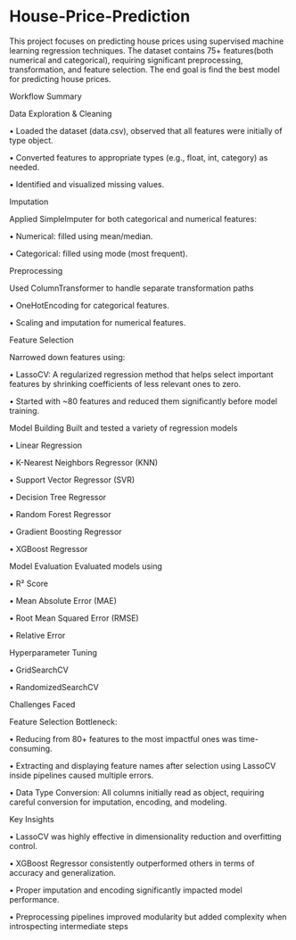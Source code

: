 # House-Price-Prediction
This project focuses on predicting house prices using supervised machine learning regression techniques. The dataset contains 75+ features(both numerical and categorical), requiring significant preprocessing, transformation, and feature selection. The end goal is find the best model for predicting house prices.

Workflow Summary

Data Exploration & Cleaning

• Loaded the dataset (data.csv), observed that all features were initially of type object.

• Converted features to appropriate types (e.g., float, int, category) as needed.

• Identified and visualized missing values.

Imputation

Applied SimpleImputer for both categorical and numerical features:

• Numerical: filled using mean/median.

• Categorical: filled using mode (most frequent).

Preprocessing

Used ColumnTransformer to handle separate transformation paths

• OneHotEncoding for categorical features.

• Scaling and imputation for numerical features.

Feature Selection

Narrowed down features using:

• LassoCV: A regularized regression method that helps select important features by shrinking coefficients of less relevant ones to zero.

• Started with ~80 features and reduced them significantly before model training.

Model Building Built and tested a variety of regression models

• Linear Regression

• K-Nearest Neighbors Regressor (KNN)

• Support Vector Regressor (SVR)

• Decision Tree Regressor

• Random Forest Regressor

• Gradient Boosting Regressor

• XGBoost Regressor

Model Evaluation Evaluated models using

• R² Score

• Mean Absolute Error (MAE)

• Root Mean Squared Error (RMSE)

• Relative Error

Hyperparameter Tuning

• GridSearchCV

• RandomizedSearchCV

Challenges Faced

Feature Selection Bottleneck:

• Reducing from 80+ features to the most impactful ones was time-consuming.

• Extracting and displaying feature names after selection using LassoCV inside pipelines caused multiple errors.

• Data Type Conversion: All columns initially read as object, requiring careful conversion for imputation, encoding, and modeling.

Key Insights

• LassoCV was highly effective in dimensionality reduction and overfitting control.

• XGBoost Regressor consistently outperformed others in terms of accuracy and generalization.

• Proper imputation and encoding significantly impacted model performance.

• Preprocessing pipelines improved modularity but added complexity when introspecting intermediate steps
